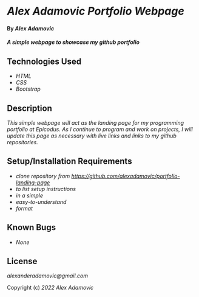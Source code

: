 # _Alex Adamovic Portfolio Webpage_

#### By _**Alex Adamovic**_

#### _A simple webpage to showcase my github portfolio_

## Technologies Used

* _HTML_
* _CSS_
* _Bootstrap_

## Description

_This simple webpage will act as the landing page for my programming portfolio at Epicodus. As I continue to program and work on projects, I will update this page as necessary with live links and links to my github repositories._

## Setup/Installation Requirements

* _clone repository from https://github.com/alexadamovic/portfolio-landing-page_
* _to list setup instructions_
* _in a simple_
* _easy-to-understand_
* _format_

## Known Bugs

* _None_

## License

_alexanderadamovic@gmail.com_

Copyright (c) _2022_ _Alex Adamovic_